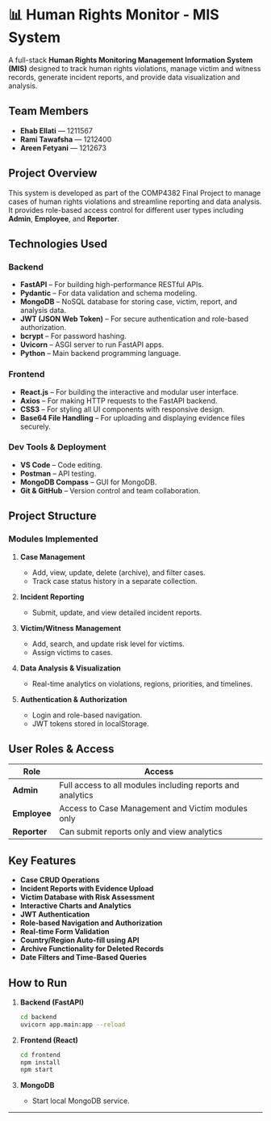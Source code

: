 # 📊 Human Rights Monitor - MIS System

A full-stack **Human Rights Monitoring Management Information System (MIS)** designed to track human rights violations, manage victim and witness records, generate incident reports, and provide data visualization and analysis.

## Team Members

* **Ehab Ellati** — 1211567
* **Rami Tawafsha** — 1212400
* **Areen Fetyani** — 1212673



## Project Overview

This system is developed as part of the COMP4382 Final Project to manage cases of human rights violations and streamline reporting and data analysis. It provides role-based access control for different user types including **Admin**, **Employee**, and **Reporter**.



## Technologies Used

### Backend

* **FastAPI** – For building high-performance RESTful APIs.
* **Pydantic** – For data validation and schema modeling.
* **MongoDB** – NoSQL database for storing case, victim, report, and analysis data.
* **JWT (JSON Web Token)** – For secure authentication and role-based authorization.
* **bcrypt** – For password hashing.
* **Uvicorn** – ASGI server to run FastAPI apps.
* **Python** – Main backend programming language.

### Frontend

* **React.js** – For building the interactive and modular user interface.
* **Axios** – For making HTTP requests to the FastAPI backend.
* **CSS3** – For styling all UI components with responsive design.
* **Base64 File Handling** – For uploading and displaying evidence files securely.

### Dev Tools & Deployment

* **VS Code** – Code editing.
* **Postman** – API testing.
* **MongoDB Compass** – GUI for MongoDB.
* **Git & GitHub** – Version control and team collaboration.


## Project Structure

### Modules Implemented

1. **Case Management**

   * Add, view, update, delete (archive), and filter cases.
   * Track case status history in a separate collection.
2. **Incident Reporting**

   * Submit, update, and view detailed incident reports.
3. **Victim/Witness Management**

   * Add, search, and update risk level for victims.
   * Assign victims to cases.
4. **Data Analysis & Visualization**

   * Real-time analytics on violations, regions, priorities, and timelines.
5. **Authentication & Authorization**

   * Login and role-based navigation.
   * JWT tokens stored in localStorage.



## User Roles & Access

| Role                   | Access                                                     |
| ---------------------- | ---------------------------------------------------------- |
| **Admin**              | Full access to all modules including reports and analytics |
| **Employee**           | Access to Case Management and Victim modules only          |
| **Reporter**           | Can submit reports only and view analytics                 |



## Key Features

* **Case CRUD Operations**
* **Incident Reports with Evidence Upload**
* **Victim Database with Risk Assessment**
* **Interactive Charts and Analytics**
* **JWT Authentication**
* **Role-based Navigation and Authorization**
* **Real-time Form Validation**
* **Country/Region Auto-fill using API**
* **Archive Functionality for Deleted Records**
* **Date Filters and Time-Based Queries**



## How to Run

1. **Backend (FastAPI)**

   ```bash
   cd backend
   uvicorn app.main:app --reload
   ```

2. **Frontend (React)**

   ```bash
   cd frontend
   npm install
   npm start
   ```

3. **MongoDB**

   * Start local MongoDB service.

---

